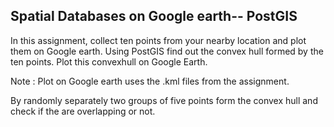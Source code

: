 ## Spatial Databases on Google earth-- PostGIS 
In this assignment, collect ten points from your nearby location and plot them on Google earth. Using PostGIS find out the convex hull formed by the ten points. Plot this convexhull on Google Earth. 

Note : Plot on Google earth uses the .kml files from the assignment. 

By randomly separately two groups of five points form the convex hull and check if the are overlapping or not. 

